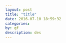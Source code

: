 ```yaml
---
layout: post
title: "title"
date: 2016-07-10 18:59:32
categories: 
by: gf
description: des
---
```


